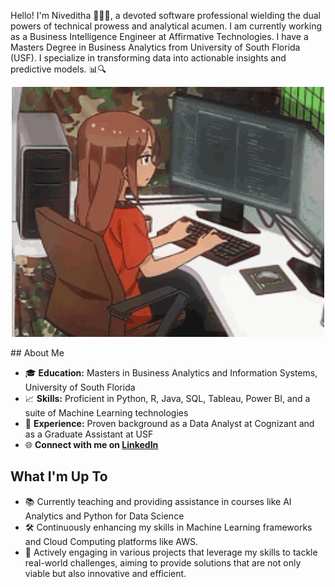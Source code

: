 Hello! I'm Niveditha 👩‍💻🌟, a devoted software professional wielding the dual powers of technical prowess and analytical acumen. I am currently working as a Business Intelligence Engineer at Affirmative Technologies. I have a Masters Degree in Business Analytics from University of South Florida (USF). I specialize in transforming data into actionable insights and predictive models. 📊🔍
<p align="center">
<img src="nive.gif" alt="Example Image" width="500" height="400">
</p>
## About Me

- 🎓 **Education:** Masters in Business Analytics and Information Systems, University of South Florida
- 📈 **Skills:** Proficient in Python, R, Java, SQL, Tableau, Power BI, and a suite of Machine Learning technologies
- 🏢 **Experience:** Proven background as a Data Analyst at Cognizant and as a Graduate Assistant at USF
- 🌐 **Connect with me on [LinkedIn](https://www.linkedin.com/in/niveditha-yeginati-a6a83b221/)**

## What I'm Up To

- 📚 Currently teaching and providing assistance in courses like AI Analytics and Python for Data Science
- 🛠️ Continuously enhancing my skills in Machine Learning frameworks and Cloud Computing platforms like AWS.
- 🔄 Actively engaging in various projects that leverage my skills to tackle real-world challenges, aiming to provide solutions that are not only viable but also innovative and efficient.

